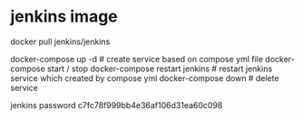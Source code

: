 # jenkins image
docker pull jenkins/jenkins

docker-compose up -d # create service based on compose yml file
docker-compose start / stop
docker-compose restart jenkins  # restart jenkins service which created by compose yml
docker-compose down # delete service

jenkins password 
c7fc78f999bb4e36af106d31ea60c098
